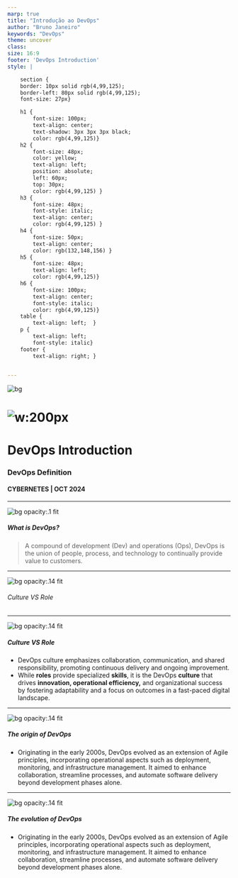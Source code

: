 ```yaml
---
marp: true
title: "Introdução ao DevOps"
author: "Bruno Janeiro"
keywords: "DevOps"
theme: uncover
class: 
size: 16:9
footer: 'DevOps Introduction'
style: |

    section {
    border: 10px solid rgb(4,99,125);
    border-left: 80px solid rgb(4,99,125);
    font-size: 27px}

    h1 {
        font-size: 100px;
        text-align: center;
        text-shadow: 3px 3px 3px black; 
        color: rgb(4,99,125)}
    h2 {
        font-size: 48px;
        color: yellow;
        text-align: left;
        position: absolute;
        left: 60px;
        top: 30px;
        color: rgb(4,99,125) }
    h3 {
        font-size: 48px;
        font-style: italic;
        text-align: center;
        color: rgb(4,99,125) }
    h4 {
        font-size: 50px;
        text-align: center;
        color: rgb(132,148,156) }
    h5 {
        font-size: 48px;
        text-align: left;
        color: rgb(4,99,125)}
    h6 {
        font-size: 100px;
        text-align: center;
        font-style: italic;
        color: rgb(4,99,125)}
    table {
        text-align: left;  }
    p {
        text-align: left;
        font-style: italic}
    footer {
        text-align: right; }
    

---
```

<!-- Primeiro slide com borda ao redor de todo o slide -->

  ![bg]()

  # ![w:200px](imagens/simbolo_cybernetes.jpg)

  # DevOps Introduction
  ### DevOps Definition
  #### CYBERNETES | OCT 2024


---


  ![bg opacity:.1 fit](imagens/simbolo_cybernetes.jpg)

  ##### What is DevOps?
  
  >A compound of development (Dev) and operations (Ops), DevOps is the union of people, process, and technology to continually provide value to customers.
  

---


 ![bg opacity:.14 fit](imagens/simbolo_cybernetes.jpg)


  ###### Culture VS Role 

  ---

 ![bg opacity:.14 fit](imagens/simbolo_cybernetes.jpg)

##### Culture VS Role
 * DevOps culture emphasizes collaboration, communication, and shared responsibility, promoting continuous delivery and ongoing improvement.
  * While **roles** provide specialized **skills**, it is the DevOps **culture** that drives **innovation, operational efficiency,** and organizational success by fostering adaptability and a focus on outcomes in a fast-paced digital landscape.

---


 ![bg opacity:.14 fit](imagens/simbolo_cybernetes.jpg)

##### The origin of DevOps
* Originating in the early 2000s, DevOps evolved as an extension of Agile principles, incorporating operational aspects such as deployment, monitoring, and infrastructure management. It aimed to enhance collaboration, streamline processes, and automate software delivery beyond development phases alone.

---


 ![bg opacity:.14 fit](imagens/simbolo_cybernetes.jpg)

##### The evolution of DevOps
* Originating in the early 2000s, DevOps evolved as an extension of Agile principles, incorporating operational aspects such as deployment, monitoring, and infrastructure management. It aimed to enhance collaboration, streamline processes, and automate software delivery beyond development phases alone.


